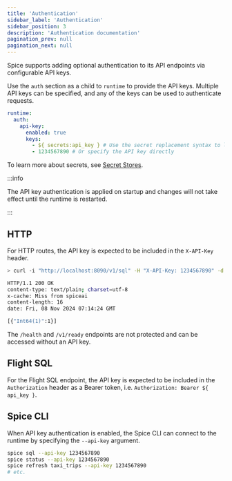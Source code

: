 ```yaml
---
title: 'Authentication'
sidebar_label: 'Authentication'
sidebar_position: 3
description: 'Authentication documentation'
pagination_prev: null
pagination_next: null
---
```


Spice supports adding optional authentication to its API endpoints via configurable API keys.

Use the `auth` section as a child to `runtime` to provide the API keys. Multiple API keys can be specified, and any of the keys can be used to authenticate requests.

```yaml
runtime:
  auth:
    api-key:
      enabled: true
      keys:
        - ${ secrets:api_key } # Use the secret replacement syntax to load the API key from a secret store
        - 1234567890 # Or specify the API key directly
```

To learn more about secrets, see [Secret Stores](../../components/secret-stores/index.md).

:::info

The API key authentication is applied on startup and changes will not take effect until the runtime is restarted.

:::

## HTTP

For HTTP routes, the API key is expected to be included in the `X-API-Key` header.

```bash
> curl -i "http://localhost:8090/v1/sql" -H "X-API-Key: 1234567890" -d 'SELECT 1'

HTTP/1.1 200 OK
content-type: text/plain; charset=utf-8
x-cache: Miss from spiceai
content-length: 16
date: Fri, 08 Nov 2024 07:14:24 GMT

[{"Int64(1)":1}]
```

The `/health` and `/v1/ready` endpoints are not protected and can be accessed without an API key.

## Flight SQL

For the Flight SQL endpoint, the API key is expected to be included in the `Authorization` header as a Bearer token, i.e. `Authorization: Bearer ${ api_key }`.

## Spice CLI

When API key authentication is enabled, the Spice CLI can connect to the runtime by specifying the `--api-key` argument.

```bash
spice sql --api-key 1234567890
spice status --api-key 1234567890
spice refresh taxi_trips --api-key 1234567890
# etc.
```
